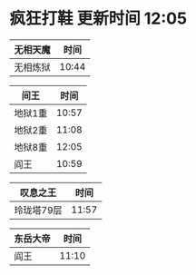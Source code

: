 # 疯狂打鞋 更新时间 12:05

| 无相天魔   | 时间    |
|--------|-------|
| 无相炼狱 | 10:44 |

| 间王   | 时间    |
|--------|-------|
| 地狱1重 | 10:57 |
| 地狱2重 | 11:08 |
| 地狱8重 | 12:05 |
| 阎王 | 10:59 |

| 叹息之王   | 时间    |
|--------|-------|
| 玲珑塔79层 | 11:57 |

| 东岳大帝   | 时间    |
|--------|-------|
| 阎王 | 11:10 |